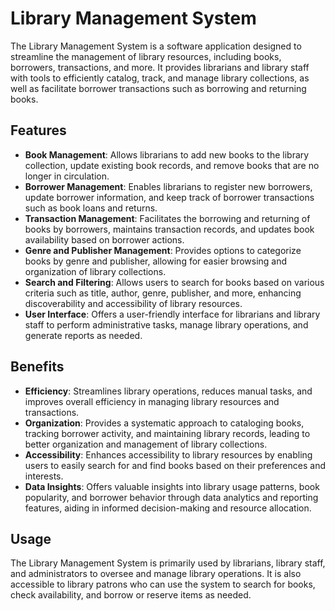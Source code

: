 # Library Management System

The Library Management System is a software application designed to streamline the management of library resources, including books, borrowers, transactions, and more. It provides librarians and library staff with tools to efficiently catalog, track, and manage library collections, as well as facilitate borrower transactions such as borrowing and returning books.

## Features

- **Book Management**: Allows librarians to add new books to the library collection, update existing book records, and remove books that are no longer in circulation.
- **Borrower Management**: Enables librarians to register new borrowers, update borrower information, and keep track of borrower transactions such as book loans and returns.
- **Transaction Management**: Facilitates the borrowing and returning of books by borrowers, maintains transaction records, and updates book availability based on borrower actions.
- **Genre and Publisher Management**: Provides options to categorize books by genre and publisher, allowing for easier browsing and organization of library collections.
- **Search and Filtering**: Allows users to search for books based on various criteria such as title, author, genre, publisher, and more, enhancing discoverability and accessibility of library resources.
- **User Interface**: Offers a user-friendly interface for librarians and library staff to perform administrative tasks, manage library operations, and generate reports as needed.

## Benefits

- **Efficiency**: Streamlines library operations, reduces manual tasks, and improves overall efficiency in managing library resources and transactions.
- **Organization**: Provides a systematic approach to cataloging books, tracking borrower activity, and maintaining library records, leading to better organization and management of library collections.
- **Accessibility**: Enhances accessibility to library resources by enabling users to easily search for and find books based on their preferences and interests.
- **Data Insights**: Offers valuable insights into library usage patterns, book popularity, and borrower behavior through data analytics and reporting features, aiding in informed decision-making and resource allocation.

## Usage

The Library Management System is primarily used by librarians, library staff, and administrators to oversee and manage library operations. It is also accessible to library patrons who can use the system to search for books, check availability, and borrow or reserve items as needed.

